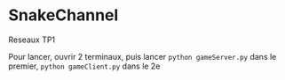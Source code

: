 # SnakeChannel
Reseaux TP1


Pour lancer, ouvrir 2 terminaux, puis lancer `python gameServer.py` dans le premier, `python gameClient.py` dans le 2e
